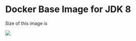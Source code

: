 # Docker Base Image for JDK 8

Size of this image is

[![](https://badge.imagelayers.io/edwxie/jdk:latest.svg)](https://imagelayers.io/?images=edwxie/jdk:latest 'Get your own badge on imagelayers.io')